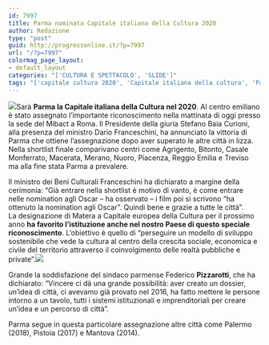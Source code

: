 ```yaml
---
id: 7997
title: Parma nominata Capitale italiana della Cultura 2020
author: Redazione
type: "post"
guid: http://progressonline.it/?p=7997
url: "/?p=7997"
colormag_page_layout:
- default_layout
categories: "['CULTURA E SPETTACOLO', 'SLIDE']"
tags: "['capitale cultura 2020', 'Capitale italiana della cultura', 'Parma', 'parma capitale cultura']"
---
```


![](https://progressonline.it/wp-content/uploads/2018/02/500px-Piazza_Garibaldi_a_Parma-300x225.jpg)Sarà **Parma la Capitale italiana della Cultura nel 2020**. Al centro emiliano è stato assegnato l’importante riconoscimento nella mattinata di oggi presso la sede del Mibact a Roma. Il Presidente della giuria Stefano Baia Curioni, alla presenza del ministro Dario Franceschini, ha annunciato la vittoria di Parma che ottiene l’assegnazione dopo aver superato le altre città in lizza. Nella shortlist finale comparivano centri come Agrigento, Bitonto, Casale Monferrato, Macerata, Merano, Nuoro, Piacenza, Reggio Emilia e Treviso ma alla fine stata Parma a prevalere.

Il ministro dei Beni Culturali Franceschini ha dichiarato a margine della cerimonia: “Già entrare nella shortlist è motivo di vanto, è come entrare nelle nomination agli Oscar – ha osservato – i film poi si scrivono “ha ottenuto la nomination agli Oscar”. Quindi bene e grazie a tutte le città”.  
La designazione di Matera a Capitale europea della Cultura per il prossimo anno **ha favorito l’istituzione anche nel nostro Paese di questo speciale riconoscimento**. L’obiettivo è quello di “perseguire un modello di sviluppo sostenibile che vede la cultura al centro della crescita sociale, economica e civile del territorio attraverso il coinvolgimento delle realtà pubbliche e private”.![](https://progressonline.it/wp-content/uploads/2018/02/Federico_Pizzarotti_-_Aung_San_Suu_Kyi_31_ott_13_034-300x199.jpg)

Grande la soddisfazione del sindaco parmense Federico **Pizzarotti**, che ha dichiarato: “Vincere ci dà una grande possibilità: aver creato un dossier, un’idea di città, ci avevamo già provato nel 2016, ha fatto mettere le persone intorno a un tavolo, tutti i sistemi istituzionali e imprenditoriali per creare un’idea e un percorso di città”.

Parma segue in questa particolare assegnazione altre città come Palermo (2018), Pistoia (2017) e Mantova (2014).